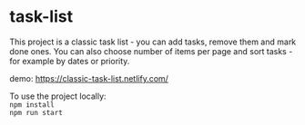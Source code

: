 # task-list

This project is a classic task list - you can add tasks, remove them and mark done ones. You can also choose number of items per page and sort tasks - for example by dates or priority.

demo: https://classic-task-list.netlify.com/

To use the project locally:\
`npm install` \
`npm run start`

